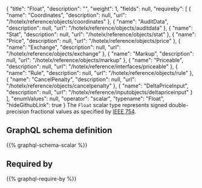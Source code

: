 {
  "title": "Float",
  "description": "",
  "weight": 1,
  "fields": null,
  "requireby": [
    {
      "name": "Coordinates",
      "description": null,
      "url": "/hotelx/reference/objects/coordinates"
    },
    {
      "name": "AuditData",
      "description": null,
      "url": "/hotelx/reference/objects/auditdata"
    },
    {
      "name": "Stat",
      "description": null,
      "url": "/hotelx/reference/objects/stat"
    },
    {
      "name": "Price",
      "description": null,
      "url": "/hotelx/reference/objects/price"
    },
    {
      "name": "Exchange",
      "description": null,
      "url": "/hotelx/reference/objects/exchange"
    },
    {
      "name": "Markup",
      "description": null,
      "url": "/hotelx/reference/objects/markup"
    },
    {
      "name": "Priceable",
      "description": null,
      "url": "/hotelx/reference/interfaces/priceable"
    },
    {
      "name": "Rule",
      "description": null,
      "url": "/hotelx/reference/objects/rule"
    },
    {
      "name": "CancelPenalty",
      "description": null,
      "url": "/hotelx/reference/objects/cancelpenalty"
    },
    {
      "name": "DeltaPriceInput",
      "description": null,
      "url": "/hotelx/reference/inputobjects/deltapriceinput"
    }
  ],
  "enumValues": null,
  "operator": "scalar",
  "typename": "Float",
  "hideGithubLink": true
}
The `Float` scalar type represents signed double-precision fractional values as specified by [IEEE 754](https://en.wikipedia.org/wiki/IEEE_floating_point). 
## GraphQL schema definition

{{% graphql-schema-scalar %}}

## Required by

{{% graphql-require-by %}}
